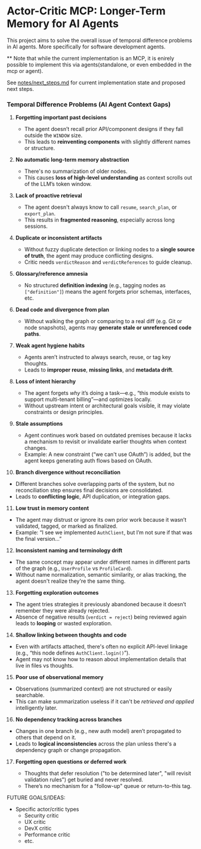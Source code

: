 # Actor-Critic MCP: Longer-Term Memory for AI Agents

This project aims to solve the overall issue of temporal difference problems in AI agents. More specifically for software development agents.

\*\* Note that while the current implementation is an MCP, it is enirely possible to implement this via agents(standalone, or even embedded in the mcp or agent).

See [notes/next_steps.md](notes/next_steps.md) for current implementation state and proposed next steps.

### Temporal Difference Problems (AI Agent Context Gaps)

1. **Forgetting important past decisions**

   - The agent doesn’t recall prior API/component designs if they fall outside the `WINDOW` size.
   - This leads to **reinventing components** with slightly different names or structure.

2. **No automatic long-term memory abstraction**

   - There's no summarization of older nodes.
   - This causes **loss of high-level understanding** as context scrolls out of the LLM’s token window.

3. **Lack of proactive retrieval**

   - The agent doesn't always know to call `resume`, `search_plan`, or `export_plan`.
   - This results in **fragmented reasoning**, especially across long sessions.

4. **Duplicate or inconsistent artifacts**

   - Without fuzzy duplicate detection or linking nodes to a **single source of truth**, the agent may produce conflicting designs.
   - Critic needs `verdictReason` and `verdictReferences` to guide cleanup.

5. **Glossary/reference amnesia**

   - No structured **definition indexing** (e.g., tagging nodes as `["definition"]`) means the agent forgets prior schemas, interfaces, etc.

6. **Dead code and divergence from plan**

   - Without walking the graph or comparing to a real diff (e.g. Git or node snapshots), agents may **generate stale or unreferenced code paths**.

7. **Weak agent hygiene habits**

   - Agents aren’t instructed to always search, reuse, or tag key thoughts.
   - Leads to **improper reuse**, **missing links**, and **metadata drift**.

8. **Loss of intent hierarchy**

   - The agent forgets _why_ it’s doing a task—e.g., “this module exists to support multi-tenant billing”—and optimizes locally.
   - Without upstream intent or architectural goals visible, it may violate constraints or design principles.

9. **Stale assumptions**

   - Agent continues work based on outdated premises because it lacks a mechanism to revisit or invalidate earlier thoughts when context changes.
   - Example: A new constraint (“we can't use OAuth”) is added, but the agent keeps generating auth flows based on OAuth.

10. **Branch divergence without reconciliation**

- Different branches solve overlapping parts of the system, but no reconciliation step ensures final decisions are consolidated.
- Leads to **conflicting logic**, API duplication, or integration gaps.

11. **Low trust in memory content**

- The agent may distrust or ignore its own prior work because it wasn’t validated, tagged, or marked as finalized.
- Example: “I see we implemented `AuthClient`, but I’m not sure if that was the final version…”

12. **Inconsistent naming and terminology drift**

- The same concept may appear under different names in different parts of the graph (e.g., `UserProfile` vs `ProfileCard`).
- Without name normalization, semantic similarity, or alias tracking, the agent doesn't realize they're the same thing.

13. **Forgetting exploration outcomes**

- The agent tries strategies it previously abandoned because it doesn’t remember they were already rejected.
- Absence of negative results (`verdict = reject`) being reviewed again leads to **looping** or wasted exploration.

14. **Shallow linking between thoughts and code**

- Even with artifacts attached, there's often no explicit API-level linkage (e.g., “this node defines `AuthClient.login()`”).
- Agent may not know how to reason about implementation details that live in files vs thoughts.

15. **Poor use of observational memory**

- Observations (summarized context) are not structured or easily searchable.
- This can make summarization useless if it can't be _retrieved and applied_ intelligently later.

16. **No dependency tracking across branches**

- Changes in one branch (e.g., new auth model) aren’t propagated to others that depend on it.
- Leads to **logical inconsistencies** across the plan unless there's a dependency graph or change propagation.

17. **Forgetting open questions or deferred work**

    - Thoughts that defer resolution ("to be determined later", "will revisit validation rules") get buried and never resolved.
    - There’s no mechanism for a "follow-up" queue or return-to-this tag.

FUTURE GOALS/IDEAS:

- Specific actor/critic types
  - Security critic
  - UX critic
  - DevX critic
  - Performance critic
  - etc.
